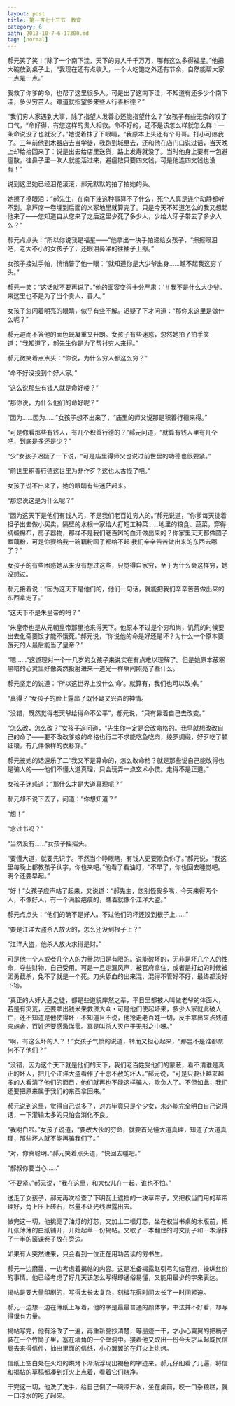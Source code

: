 ```yaml
---
layout: post
title: 第一百七十三节　教育
category: 6
path: 2013-10-7-6-17300.md
tag: [normal]
---
```


郝元笑了笑！“除了一个南下洼，天下的穷人千千万万，哪有这么多得福星。”他把大碗放到桌子上，“我现在还有点收入，一个人吃饱之外还有节余，自然能帮大家一点是一点。”

我救了你爹的命，也帮了这里很多人。可是出了这南下洼，不知道有还多少个南下洼，多少穷苦人。难道就指望多来些人行善积德？”

“我们穷人家遇到大事，除了指望人发善心还能指望什么？”女孩子有些无奈的叹了口气，“命好得，有您这样的贵人相救。命不好的，还不是该怎么样就怎么样：一条命说没了也就没了。”她说着抹了下眼睛，“我原本上头还有个哥哥。打小可疼我了。三年前他到木器店去当学徒，我跑到城里去，还和他在店门口说过话，当天晚上却给抬回来了：说是出去给店里送货，路上发寿就没了。当时他身上要有一包避瘟散，往鼻子里一吹人就能活过来，避瘟散只要四文钱，可是他连四文钱也没有！”

说到这里她已经泪花滚滚，郝元默默的拍了拍她的头。

她擦了擦眼泪：“郝先生，在南下洼这种事算不了什么，死个人真是连个动静都听不到。拿芦席一卷埋到后面的义冢地里就算完了。只是今天不知道怎么的我又想起他来了――您知道自从您来了之后这里少死了多少人，少给人牙子带去了多少人么？”

郝元点点头：“所以你说我是福星――”他拿出一块手帕递给女孩子，“擦擦眼泪吧，老大不小的女孩子了，还眼泪鼻涕的往袖子上擦。”

女孩子接过手帕，悄悄瞥了他一眼：“就知道你是大少爷出身……瞧不起我这穷丫头。”

郝元一笑：“这话就不要再说了。”他的面容变得十分严肃：‘＃我不是什么大少爷。来这里也不是为了当个贵人、善人。”

女孩子忽闪着明亮的眼睛，似乎有些不解。迟疑了下才问道：“那你来这里是做什么呢？”

郝元避而不答他的面色既凝重又开朗。女孩子有些迷惑，忽然她拍了拍手笑道：“我知道了，郝先生你是为了帮衬穷人来得。”

郝元微笑着点点头：“你说，为什么穷人都这么穷？”

“命不好没投到个好人家。”

“这么说那些有钱人就是命好喽？”

“那你说，为什么他们的命好呢？”

“因为……因为……”女孩子想不出来了，“庙里的师父说那是积善行德来得。”

“可是你看那些有钱人，有几个积善行德的？”郝元问道，“就算有钱人里有几个吧，到底是多还是少？”

“少”女孩子迟疑了一下说，“可是庙里得师父也说过前世里的功德也很要紧。”

“前世里积善行德这世里为非作歹？这也太古怪了吧。”

女孩子说不出来了，她的眼睛有些迷茫起来。

“那您说这是为什么呢？”

“因为这天下是他们有钱人的，不是我们老百姓穷人的。”郝元说道，“你爹每天挑着担子出去做小买卖，隔壁的水根一家给人打短工种菜……地里的粮食、蔬菜，穿得绸缎棉布，房子器物，那样不是我们老百辫的血汗做出来的？你家里天天都做圆子煮藕粉，可是你要给我一碗藕粉圆子都给不起 我们辛辛苦苦做出来的东西去哪了？”

女孩子的有些困惑她从来没有想过这些，只觉得自家穷，至于为什么会这样穷，她没想过。

郝元接着说：“因为这天下是他们的，他们一句话，就能把我们辛辛苦苦做出来的东西拿走了。”

“这天下不是朱皇帝的吗？”

“朱皇帝也是从元朝皇帝那里抢来得天下。他原本不过是个穷和尚，饥荒的时候要出去化斋要饭才能不饿死。”郝元说，“你说他的命是好还是坏？为什么一个原本要饿死的人最后能当了皇帝？”

“嗯……”这道理对一个十几岁的女孩子来说实在有点难以理解了。但是她原本蔽塞黑暗的心灵里好像突然投射进来一道光一样瞬间照亮了些什么。

郝元坚定的说道：“所以这世界上没什么‘命’。就算有，我们也可以改掉。”

“真得？”女孩子的脸上露出了既怀疑又兴奋的神情。

“没错，既然觉得老天爷给得命不公平”，郝元说，“只有靠着自己去改变。”

“怎么改，怎么改？”女孩子追问道，“先生你一定是会改命格的。我早就想改改自己的命了――要不改改爹娘的命格也行二不求能吃鱼吃肉，绫罗绸缎，好歹吃了顿细粮，有几件像样的衣衫穿。”

郝元被她的话逗乐了二“我又不是算命的，怎么改命格？就是那些说自己能改得也是骗人的――他们不懂大道真理，只会玩弄一点玄术小伎。走得不是正道。”

女孩子迷惑道：“那什么才是大道真理呢？”

郝元却不说下去了，问道：“你想知道？”

“想！”

“念过书吗？”

“当然没有……”女孩子摇摇头。

“要懂大道，就要先识字。不然当个睁眼瞎，有钱人更要欺负你了。”郝元说，“我这里每晚上都教孩子认字，你也来吧。”他看了看油灯，“不早了，你也回去睡觉吧。明个还要早起。”

“好！”女孩子应声站了起来，又说道：“郝先生，您别怪我多嘴，今天来得两个人，不像好人，有一个满脸疤痕的，瞧着就像个江洋大盗。”

郝元点点头：“他们的确不是好人。不过他们的坏还没到根子上……”

“要是江洋大盗杀人放火的，怎么还没到根子上？”

“江洋大盗，他杀人放火求得是财。”

可是他一个人或者几个人的力量总归是有限的。说能破坏的，无非是坏几个人的性命，夺些财物，自己受用。可是一旦走漏风声，被官府拿住，或者是打劫的时候被团勇截杀，免不了就是一个死。刀头舔血的出来混，混得不管好不好，最终都没好下场。

“真正的大奸大恶之徒，都是些道貌岸然之辈，平日里都被人叫做老爷的体面人，若是有灾荒，还要拿出钱米来救济大众・可是他们使起坏来，多少人家就此破人亡，还不知道是他使得坏・不知道且不说，他抢走老百姓一切，反手拿出来点残渣来施舍，百姓还要感激涕零。真是叫杀人灭户于无形之中呀。”

“啊，有这么坏的人？！”女孩子气愤的说道，转而又担心起来，“那岂不是谁都奈何不了他们？”

“没错，因为这个天下就是他们的天下，我们老百姓受他们的蒙蔽，看不清谁是真正的坏人，把几个江洋大盗看作了十恶不赦的坏人。”郝元说，“可是只要让越来越多的人看清了他们的面目，他们就再也不能这样骗人，欺负人了。不但如此，我们还要把原来属于我们的东西拿回来。”

郝元说到这里，觉得自己说多了，对方毕竟只是个少女，未必能完全明白自己说得话，一下灌输太多的只怕会消化不良。

“我明白啦。”女孩子说道，“要改大伙的穷命，就要首光懂大道真理，知道了大道真理，那些坏人就不能再骗我们了。”

“对，你真聪明。”郝元笑着点头道，“快回去睡吧。”

“郝叔你要当心……”

“不要紧。”郝元说，“我在这里，和大伙儿在一起，谁也不怕。”

送走了女孩子，郝元再次检查了下明瓦上遮挡的一块草帘子，又把权当门用的草帘理好，角上压上砖石，尽量不让光线泄露出去。

做完这一切，他挑亮了油灯的灯芯，又加上二根灯芯，坐在权当书桌的木版前，把几张薄薄的白纸铺开，开始起草一份揭帖。又取了一本翻烂的时文册子和一本涂抹了一半的窗课卷子放在旁边。

如果有人突然进来，只会看到一位正在用功苦读的穷书生。

郝元一边磨墨，一边考虑着揭帖的内容。这是准备揭露赵引弓勾结官府，操纵丝价的事情。他已经考虑了好几天该怎么写得即通俗易懂，又能用最少的字来表达。

揭帖是要大量印刷的，写得太长太复杂，刻板花得时间太长了一时间紧迫。

郝元一边想一边在薄纸上写着，他的字是最最普通的颜体字，书法并不好看，却写得很有力量。

揭帖写完，他有涂改了一遍，再重新誊抄清楚，等墨迹一干，才小心翼翼的把稿子装在一个竹筒子里，塞在墙角的一个壁洞中。接着他又取出一份今天才从起威民信局去来得信件，抽出里面的信纸，小心翼翼的在灯火上烘烤。

信纸上空白处在火焰的烘烤下渐渐浮现出褐色的字迹来。郝元仔细看了几遍，将信和揭帖的草稿都凑到灯火上点着，看着它们烧净。

干完这一切，他洗了洗手，给自己倒了一碗凉开水，坐在桌前，咬一口杂粮糕，就一口凉水的吃了起来。

